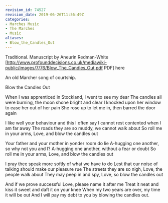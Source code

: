 ```yaml
---
revision_id: 74527
revision_date: 2019-06-26T11:56:49Z
categories:
- Marches Music
- The Marches
- Music
aliases:
- Blow_the_Candles_Out
---
```


Traditional.
Manuscript by Aneurin Redman-White [http://www.profounddecisions.co.uk/mediawiki-public/images/7/76/Blow_The_Candles_Out.pdf PDF] here

An old Marcher song of courtship. 


Blow the Candles Out

When I was apprenticed in Stockland, I went to see my dear
The candles all were burning, the moon shone bright and clear
I knocked upon her window to ease her out of her pain
She rose up to let me in, then barred the door again

I like well your behaviour and this I often say
I cannot rest contented when I am far away
The roads they are so muddy, we cannot walk about
So roll me in your arms, Love, and blow the candles out

Your father and your mother in yonder room do lie
A-hugging one another, so why not you and I?
A-hugging one another, without a fear or doubt
So roll me in your arms, Love, and blow the candles out	

I pray thee speak more softly of what we have to do
Lest that our noise of talking should make our pleasure rue
The streets they are so nigh, Love, the people walk about
They may peep in and spy, Love, so blow the candles out

And if we prove successful Love, please name it after me
Treat it neat and kiss it sweet and daft it on your knee
When my two years are over, my time it will be out
And I will pay my debt to you by blowing the candles out.






